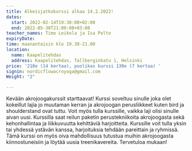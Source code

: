 ```yaml
---
title: Alkeisjatkokurssi alkaa 14.2.2022!
dates:
  start: 2022-02-14T19:30:00+02:00
  end: 2022-05-30T21:00:00+03:00
teacher_names: Timo Leikola ja Isa Pelto
expiryDate: 
time: maanantaisin klo 19.30-21.00
location:
  name: Kaapelitehdas
  address: Kaapelitehdas, Tallberginkatu 1, Helsinki
price: '210e (14 kertaa), puolikas kurssi 130e (7 kertaa) '
signin: nordicflowacroyoga@gmail.com
Weight: "2"

---
```

Kevään akrojoogakurssit starttaavat! Kurssi soveltuu sinulle joka olet kokeillut lajia jo muutaman kerran ja akrojoogan perusliikkeet kuten bird ja shoulderstand ovat tuttu. Voit myös tulla kurssille, vaikka laji olisi sinulle aivan uusi. Kurssilla saat reilun paketin perustekniikoita akrojoogasta sekä kehonhallintaa ja liikkuvuutta kehittäviä harjoitteita. Kurssille voit tulla yksin tai yhdessä ystävän kanssa, harjoituksia tehdään pareittain ja ryhmissä. Tämä kurssi on myös oiva mahdollisuus tutustua muihin akrojoogasta kiinnostuneisiin ja löytää uusia treenikavereita. Tervetuloa mukaan!